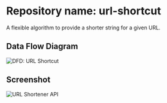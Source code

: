 # Repository name: url-shortcut
A flexible algorithm to provide a shorter string for a given URL.

## Data Flow Diagram
![DFD: URL Shortcut](https://github.com/kamyar-nemati/url-shortcut/blob/master/DFD%20-%20URL_Shortcut.png?raw=true "DFD: URL Shortcut")

## Screenshot
![URL Shortener API](https://user-images.githubusercontent.com/29518086/31230415-86e71f28-aa16-11e7-8876-2a74f2146dc4.PNG "URL Shortener API")
